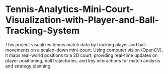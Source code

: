 # Tennis-Analytics-Mini-Court-Visualization-with-Player-and-Ball-Tracking-System
This project visualizes tennis match data by tracking player and ball movements on a scaled-down mini-court. Using computer vision (OpenCV), it maps real-world positions to a 2D court, providing real-time updates on player positioning, ball trajectories, and key interactions for match analysis and strategy planning.
